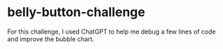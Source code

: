 # belly-button-challenge
For this challenge, I used ChatGPT to help me debug a few lines of code and improve the bubble chart.
